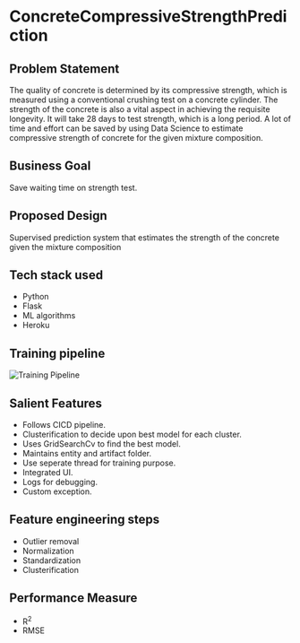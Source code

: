 # ConcreteCompressiveStrengthPrediction

## Problem Statement

The quality of concrete is determined by its compressive strength, which is measured using a conventional crushing test on a concrete cylinder. The strength of the concrete is also a vital aspect in achieving the requisite longevity. It will take 28 days to test strength, which is a long period. A lot of time and effort can be saved by using Data Science to estimate compressive strength of concrete for the given mixture composition.

## Business Goal

Save waiting time on strength test. 

## Proposed Design

Supervised prediction system that estimates the strength of the concrete given the mixture composition

## Tech stack used
* Python
* Flask
* ML algorithms
* Heroku

## Training pipeline
![Training Pipeline](https://user-images.githubusercontent.com/59106185/200120386-2d8a2da6-1c1c-4fee-a710-a17421ed4d70.jpg)

## Salient Features

* Follows CICD pipeline.
* Clusterification to decide upon best model for each cluster.
* Uses GridSearchCv to find the best model.
* Maintains entity and artifact folder.
* Use seperate thread for training purpose.
* Integrated UI.
* Logs for debugging.
* Custom exception.

## Feature engineering steps

* Outlier removal
* Normalization
* Standardization
* Clusterification

## Performance Measure

* R<sup>2
* RMSE








